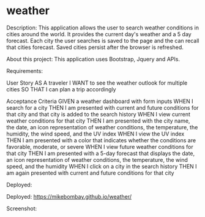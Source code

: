 # weather

Description: This application allows the user to search weather conditions in cities around the world. It provides the current day's weather and a 5 day forecast. Each city the user searches is saved to the page and the can recall that cities forecast. Saved cities persist after the browser is refreshed. 

About this project: This application uses Bootstrap, Jquery and APIs. 

Requirements:

User Story
AS A traveler
I WANT to see the weather outlook for multiple cities
SO THAT I can plan a trip accordingly

Acceptance Criteria
GIVEN a weather dashboard with form inputs
WHEN I search for a city
THEN I am presented with current and future conditions for that city and that city is added to the search history
WHEN I view current weather conditions for that city
THEN I am presented with the city name, the date, an icon representation of weather conditions, the temperature, the humidity, the wind speed, and the UV index
WHEN I view the UV index
THEN I am presented with a color that indicates whether the conditions are favorable, moderate, or severe
WHEN I view future weather conditions for that city
THEN I am presented with a 5-day forecast that displays the date, an icon representation of weather conditions, the temperature, the wind speed, and the humidity
WHEN I click on a city in the search history
THEN I am again presented with current and future conditions for that city

Deployed:

Deployed: https://mikebombay.github.io/weather/

Screenshot: